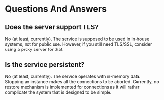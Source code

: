 # Questions And Answers

## Does the server support TLS?

No (at least, currently). The service is supposed to be used in in-house systems, not for public use. However, if you still need TLS/SSL, consider using a proxy server for that.

## Is the service persistent?

No (at least, currently). The service operates with in-memory data. Stopping an instance makes all the connections to be aborted. Currently, no restore mechanism is implemented for connections as it will rather complicate the system that is designed to be simple.
